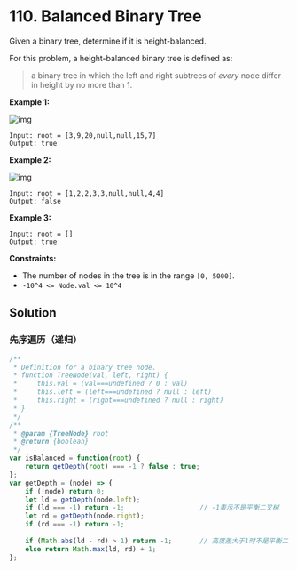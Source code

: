 # 110. Balanced Binary Tree

Given a binary tree, determine if it is height-balanced.

For this problem, a height-balanced binary tree is defined as:

> a binary tree in which the left and right subtrees of *every* node differ in height by no more than 1.

 

**Example 1:**

![img](https://assets.leetcode.com/uploads/2020/10/06/balance_1.jpg)

```
Input: root = [3,9,20,null,null,15,7]
Output: true
```

**Example 2:**

![img](https://assets.leetcode.com/uploads/2020/10/06/balance_2.jpg)

```
Input: root = [1,2,2,3,3,null,null,4,4]
Output: false
```

**Example 3:**

```
Input: root = []
Output: true
```

 

**Constraints:**

- The number of nodes in the tree is in the range `[0, 5000]`.
- `-10^4 <= Node.val <= 10^4`

## Solution

### 先序遍历（递归）

```js
/**
 * Definition for a binary tree node.
 * function TreeNode(val, left, right) {
 *     this.val = (val===undefined ? 0 : val)
 *     this.left = (left===undefined ? null : left)
 *     this.right = (right===undefined ? null : right)
 * }
 */
/**
 * @param {TreeNode} root
 * @return {boolean}
 */
var isBalanced = function(root) {
    return getDepth(root) === -1 ? false : true;
};
var getDepth = (node) => {
    if (!node) return 0;
    let ld = getDepth(node.left);
    if (ld === -1) return -1;                   // -1表示不是平衡二叉树
    let rd = getDepth(node.right);
    if (rd === -1) return -1;
    
    if (Math.abs(ld - rd) > 1) return -1;       // 高度差大于1时不是平衡二叉树
    else return Math.max(ld, rd) + 1;
};
```

